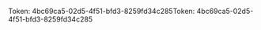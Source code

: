 <span data-ttu-id="6b0dd-101">Token: 4bc69ca5-02d5-4f51-bfd3-8259fd34c285</span><span class="sxs-lookup"><span data-stu-id="6b0dd-101">Token: 4bc69ca5-02d5-4f51-bfd3-8259fd34c285</span></span>
